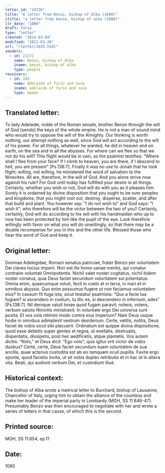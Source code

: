 ```yaml
---
letter_id: "24736"
title: "A letter from Benzo, bishop of Alba (1080)"
ititle: "a letter from benzo, bishop of alba (1080)"
ltr_date: "1080"
draft: false
type: "letter"
created: "2014-03-04"
modified: "2021-03-26"
url: "/letter/1035.html"
senders:
  - id: 21272
    name: Benzo, bishop of Alba
    iname: benzo, bishop of alba
    type: people
receivers:
  - id: 105
    name: Adelaide of Turin and Susa
    iname: adelaide of turin and susa
    type: woman
---
```

<h2> Translated letter:</h2>To lady Adelaide, noble of the Roman senate, brother Benzo through the will of God [sends] the keys of the whole empire.  He is not a man of sound mind who would try to oppose the will of the Almighty.  Our thinking is worth nothing, our attempt nothing as well, since God will act according to the will of his power.  For all things, whatever he wanted, he did in heaven and on earth, on the sea and in all the abysses.  For where can we flee so that we not do his will?  This flight would be in vain, as the psalmist testifies:  “Where shall I flee from your face?  If I climb to heaven, you are there, if I descend to hell, you are present” [Ps.138:7].  Finally it was no use to Jonah that he took flight; willing, not willing, he ministered the word of salvation to the Ninevites.  All are, therefore, in the will of God.  And you alone strive now against his rule?  For God until today has fulfilled your desire in all things.  Certainly, whether you wish or not, God will do with you as it pleases him.  Surely it is ordained by divine disposition that you ought to be over peoples and kingdoms, that you might root out, destroy, disperse, scatter, and after that build and plant.  You however say:  “I do not wish to” and God says: “I wish it”; who therefore will be the victor between the two of you?  Certainly, certainly, God will do according to his will with his handmaiden who up to now has been protected by him like the pupil of the eye.  Look therefore willingly with favor on what you will do unwillingly, so that there may be a double recompense for you in this and the other life.  Blessed those who hear the word of God and keep it.
<h2 class="mt-4"> Original letter:</h2>Domnae Adelegidae, Romani senatus patriciae, frater Benzo per voluntatem Dei claves tocius imperii.  Non est ille homo sanae mentis, qui conatur contraire voluntati Omnipotentis.  Nichil valet noster cogitatus, nichil itidem noster conatus, quia Deus faciet secundum voluntatem sui potentatus.  Omnia enim, quaecumque voluit, fecit in coelo et in terra, in mari et in omnibus abyssis.  Quo enim possumus fugere ut non faciamus voluntatem eius?  In cassum fit fuga ista, sicut testatur psalmista:  “Quo a facie  tua fugiam?  si ascendero in coelum, tu illic es, si descendero in infernum, ades” [Ps.138:7].  Nil denique valuit Ionae quod fugam paravit; nolens, volens, verbum salutis Ninivitis ministravit.  In voluntate ergo Dei universa sunt posita.  Et vos sola nitimini modo contra eius imperium?  Nam Deus usque hodie in omnibus adimplevit vestrum desiderium.  Certe, velitis, nolitis, Deus faciet de vobis sicut sibi placuerit.  Ordinatum est quippe divina dispositione, quod esse debetis super gentes et regna, ut evellatis, destruatis, disperdatis, dissipetis, post hec aedificetis, atque plantetis.  Vos autem dicitis:  “Nolo,” et Deus dicit:  “Ego volo”; quis igitur erit victor de vobis duobus?  Certe, certe, Deus faciet secundum suam voluntatem de sua ancilla, quae actenus custodita est ab eo tamquam oculi pupilla.  Favite ergo sponte, quod facietis invita, ut sit vobis duplex retributio et in hac et in altera vita.  Beati, qui audiunt verbum Dei, et custodiunt illud.
<h2 class="mt-4"> Historical context:</h2>The bishop of Alba wrote a metrical letter to Burchard, bishop of Lausanne, Chancellor of Italy, urging him to obtain the alliance of the countess and make her leader of the imperial party in Lombardy (MGH, SS 11.646-47).  Presumably Benzo was then encouraged to negotiate with her and wrote a series of letters in that cause, of which this is the second.
<h2 class="mt-4"> Printed source:</h2>MGH, SS 11.654, ep.11
<h2 class="mt-4"> Date:</h2>1080